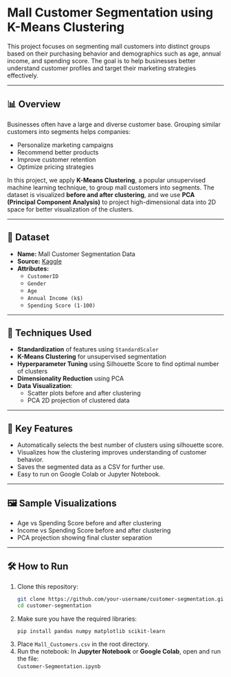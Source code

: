 # Mall Customer Segmentation using K-Means Clustering

This project focuses on segmenting mall customers into distinct groups based on their purchasing behavior and demographics such as age, annual income, and spending score. The goal is to help businesses better understand customer profiles and target their marketing strategies effectively.

---

## 📊 Overview

Businesses often have a large and diverse customer base. Grouping similar customers into segments helps companies:
- Personalize marketing campaigns
- Recommend better products
- Improve customer retention
- Optimize pricing strategies

In this project, we apply **K-Means Clustering**, a popular unsupervised machine learning technique, to group mall customers into segments. The dataset is visualized **before and after clustering**, and we use **PCA (Principal Component Analysis)** to project high-dimensional data into 2D space for better visualization of the clusters.

---

## 📁 Dataset

- **Name:** Mall Customer Segmentation Data
- **Source:** [Kaggle](https://www.kaggle.com/datasets/vjchoudhary7/customer-segmentation-tutorial-in-python)
- **Attributes:**
  - `CustomerID`
  - `Gender`
  - `Age`
  - `Annual Income (k$)`
  - `Spending Score (1-100)`

---

## 🧠 Techniques Used

- **Standardization** of features using `StandardScaler`
- **K-Means Clustering** for unsupervised segmentation
- **Hyperparameter Tuning** using Silhouette Score to find optimal number of clusters
- **Dimensionality Reduction** using PCA
- **Data Visualization**:
  - Scatter plots before and after clustering
  - PCA 2D projection of clustered data

---

## 📌 Key Features

- Automatically selects the best number of clusters using silhouette score.
- Visualizes how the clustering improves understanding of customer behavior.
- Saves the segmented data as a CSV for further use.
- Easy to run on Google Colab or Jupyter Notebook.

---

## 🖼️ Sample Visualizations

- Age vs Spending Score before and after clustering
- Income vs Spending Score before and after clustering
- PCA projection showing final cluster separation

---

## 🛠️ How to Run

1. Clone this repository:
   ```bash
   git clone https://github.com/your-username/customer-segmentation.git
   cd customer-segmentation
2. Make sure you have the required libraries:
   ```bash
   pip install pandas numpy matplotlib scikit-learn
3. Place `Mall_Customers.csv` in the root directory.
4. Run the notebook:
    In **Jupyter Notebook** or **Google Colab**, open and run the file:  
    `Customer-Segmentation.ipynb`

  

